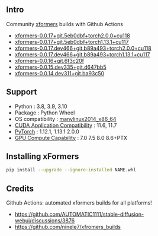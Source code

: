 ## Intro
Community [xformers](https://github.com/facebookresearch/xformers) builds with Github Actions
 - [xformers-0.0.17+git.5eb0dbf+torch2.0.0+cu118](https://github.com/mlhub-action/xformers-builds/releases/tag/4583299467)
 - [xformers-0.0.17+git.5eb0dbf+torch1.13.1+cu117](https://github.com/mlhub-action/xformers-builds/releases/tag/4583297512)
 - [xformers-0.0.17.dev466+git.b89a493+torch2.0.0+cu118](https://github.com/mlhub-action/xformers-builds/releases/tag/4443385176)
 - [xformers-0.0.17.dev466+git.b89a493+torch1.13.1+cu117](https://github.com/mlhub-action/xformers-builds/releases/tag/4389109014)
 - [xformers-0.0.16+git.6f3c20f](https://github.com/mlhub-action/xformers-builds/releases/tag/4385911678)
 - [xformers-0.0.15.dev335+git.d647bb5](https://github.com/mlhub-action/xformers-builds/releases/tag/4382394418)
 - [xformers-0.0.14.dev311+git.ba93c50](https://github.com/mlhub-action/xformers-builds/releases/tag/4381638567)

## Support
 - Python : 3.8, 3.9, 3.10
 - Package : Python Wheel
 - OS compatibility : [manylinux2014_x86_64](https://github.com/pypa/manylinux)
 - [CUDA Application Compatibility](https://docs.nvidia.com/deploy/cuda-compatibility/index.html#use-the-right-compat-package) : 11.6, 11.7
 - [PyTorch](https://pytorch.org/get-started/locally/) : 1.12.1, 1.13.1 2.0.0
 - [GPU Compute Capability](https://developer.nvidia.com/cuda-gpus) : 7.0 7.5 8.0 8.6+PTX

## Installing xFormers
```bash
pip install --upgrade --ignore-installed NAME.whl
```
 
## Credits
Github Actions: automated xformers builds for all platforms!
 - https://github.com/AUTOMATIC1111/stable-diffusion-webui/discussions/3876
 - https://github.com/ninele7/xfromers_builds
